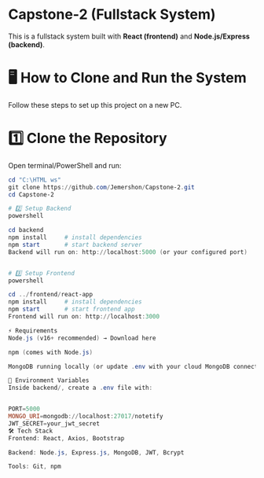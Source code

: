 # Capstone-2 (Fullstack System)

This is a fullstack system built with **React (frontend)** and **Node.js/Express (backend)**.

# 🖥️ How to Clone and Run the System

Follow these steps to set up this project on a new PC.

# 1️⃣ Clone the Repository
Open terminal/PowerShell and run:
```powershell
cd "C:\HTML ws"
git clone https://github.com/Jemershon/Capstone-2.git
cd Capstone-2

# 2️⃣ Setup Backend
powershell

cd backend
npm install     # install dependencies
npm start       # start backend server
Backend will run on: http://localhost:5000 (or your configured port)


# 3️⃣ Setup Frontend
powershell

cd ../frontend/react-app
npm install     # install dependencies
npm start       # start frontend app
Frontend will run on: http://localhost:3000

⚡ Requirements
Node.js (v16+ recommended) → Download here

npm (comes with Node.js)

MongoDB running locally (or update .env with your cloud MongoDB connection string)

🔑 Environment Variables
Inside backend/, create a .env file with:


PORT=5000
MONGO_URI=mongodb://localhost:27017/notetify
JWT_SECRET=your_jwt_secret
🛠 Tech Stack
Frontend: React, Axios, Bootstrap

Backend: Node.js, Express.js, MongoDB, JWT, Bcrypt

Tools: Git, npm


